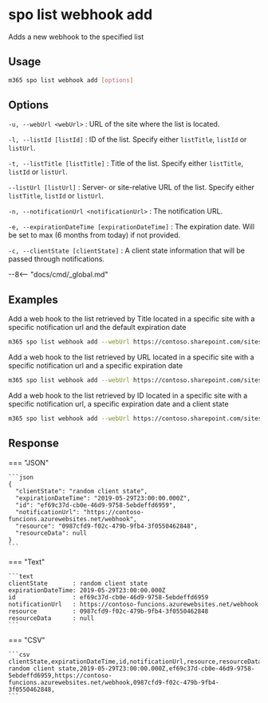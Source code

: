# spo list webhook add

Adds a new webhook to the specified list

## Usage

```sh
m365 spo list webhook add [options]
```

## Options

`-u, --webUrl <webUrl>`
: URL of the site where the list is located.

`-l, --listId [listId]`
: ID of the list. Specify either `listTitle`, `listId` or `listUrl`.

`-t, --listTitle [listTitle]`
: Title of the list. Specify either `listTitle`, `listId` or `listUrl`.

`--listUrl [listUrl]`
: Server- or site-relative URL of the list. Specify either `listTitle`, `listId` or `listUrl`.

`-n, --notificationUrl <notificationUrl>`
: The notification URL.

`-e, --expirationDateTime [expirationDateTime]`
: The expiration date. Will be set to max (6 months from today) if not provided.

`-c, --clientState [clientState]`
: A client state information that will be passed through notifications.

--8<-- "docs/cmd/_global.md"

## Examples

Add a web hook to the list retrieved by Title located in a specific site with a specific notification url and the default expiration date

```sh
m365 spo list webhook add --webUrl https://contoso.sharepoint.com/sites/ninja --listTitle Documents --notificationUrl https://contoso-funcions.azurewebsites.net/webhook
```

Add a web hook to the list retrieved by URL located in a specific site with a specific notification url and a specific expiration date

```sh
m365 spo list webhook add --webUrl https://contoso.sharepoint.com/sites/ninja --listUrl '/sites/ninja/Documents' --notificationUrl https://contoso-funcions.azurewebsites.net/webhook --expirationDateTime 2019-01-21
```

Add a web hook to the list retrieved by ID located in a specific site with a specific notification url, a specific expiration date and a client state


```sh
m365 spo list webhook add --webUrl https://contoso.sharepoint.com/sites/ninja --listId '3d6aefa0-f438-4789-b0cd-6e865f5d65b5' --notificationUrl https://contoso-funcions.azurewebsites.net/webhook --expirationDateTime '2019-03-02T18:15' --clientState "Hello State!"
```

## Response

=== "JSON"

    ```json
    {
      "clientState": "random client state",
      "expirationDateTime": "2019-05-29T23:00:00.000Z",
      "id": "ef69c37d-cb0e-46d9-9758-5ebdeffd6959",
      "notificationUrl": "https://contoso-funcions.azurewebsites.net/webhook",
      "resource": "0987cfd9-f02c-479b-9fb4-3f0550462848",
      "resourceData": null
    }
    ```

=== "Text"

    ```text
    clientState       : random client state
    expirationDateTime: 2019-05-29T23:00:00.000Z
    id                : ef69c37d-cb0e-46d9-9758-5ebdeffd6959
    notificationUrl   : https://contoso-funcions.azurewebsites.net/webhook
    resource          : 0987cfd9-f02c-479b-9fb4-3f0550462848
    resourceData      : null
    ```

=== "CSV"

    ```csv
    clientState,expirationDateTime,id,notificationUrl,resource,resourceData
    random client state,2019-05-29T23:00:00.000Z,ef69c37d-cb0e-46d9-9758-5ebdeffd6959,https://contoso-funcions.azurewebsites.net/webhook,0987cfd9-f02c-479b-9fb4-3f0550462848,
    ```
